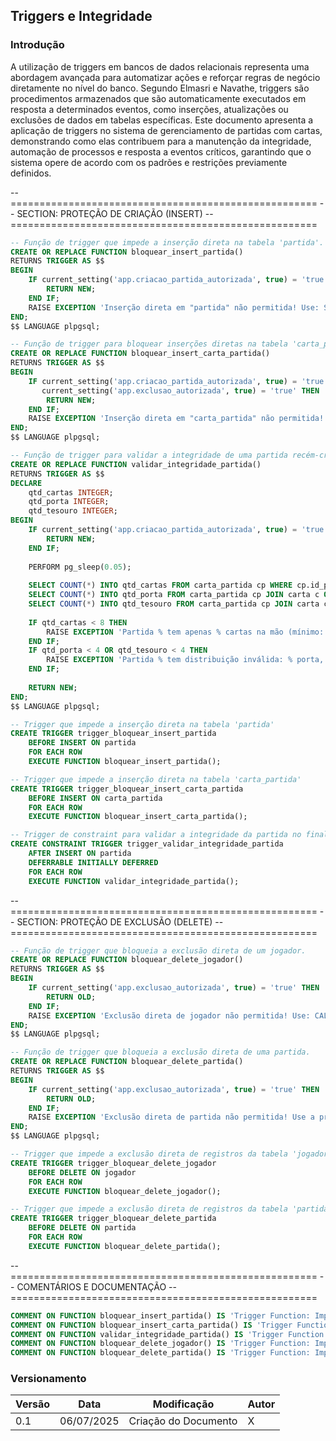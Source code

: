 ## Triggers e Integridade

### Introdução

A utilização de triggers em bancos de dados relacionais representa uma abordagem avançada para automatizar ações e reforçar regras de negócio diretamente no nível do banco. Segundo Elmasri e Navathe, triggers são procedimentos armazenados que são automaticamente executados em resposta a determinados eventos, como inserções, atualizações ou exclusões de dados em tabelas específicas. Este documento apresenta a aplicação de triggers no sistema de gerenciamento de partidas com cartas, demonstrando como elas contribuem para a manutenção da integridade, automação de processos e resposta a eventos críticos, garantindo que o sistema opere de acordo com os padrões e restrições previamente definidos.


-- =====================================================
-- SECTION: PROTEÇÃO DE CRIAÇÃO (INSERT)
-- =====================================================

```sql
-- Função de trigger que impede a inserção direta na tabela 'partida'.
CREATE OR REPLACE FUNCTION bloquear_insert_partida() 
RETURNS TRIGGER AS $$
BEGIN
    IF current_setting('app.criacao_partida_autorizada', true) = 'true' THEN
        RETURN NEW;
    END IF;
    RAISE EXCEPTION 'Inserção direta em "partida" não permitida! Use: SELECT * FROM iniciar_partida_segura(id_jogador)';
END;
$$ LANGUAGE plpgsql;

-- Função de trigger para bloquear inserções diretas na tabela 'carta_partida'.
CREATE OR REPLACE FUNCTION bloquear_insert_carta_partida() 
RETURNS TRIGGER AS $$
BEGIN
    IF current_setting('app.criacao_partida_autorizada', true) = 'true' OR
       current_setting('app.exclusao_autorizada', true) = 'true' THEN
        RETURN NEW;
    END IF;
    RAISE EXCEPTION 'Inserção direta em "carta_partida" não permitida! Use functions seguras.';
END;
$$ LANGUAGE plpgsql;

-- Função de trigger para validar a integridade de uma partida recém-criada.
CREATE OR REPLACE FUNCTION validar_integridade_partida() 
RETURNS TRIGGER AS $$
DECLARE
    qtd_cartas INTEGER;
    qtd_porta INTEGER;
    qtd_tesouro INTEGER;
BEGIN
    IF current_setting('app.criacao_partida_autorizada', true) = 'true' THEN
        RETURN NEW;
    END IF;
    
    PERFORM pg_sleep(0.05);
    
    SELECT COUNT(*) INTO qtd_cartas FROM carta_partida cp WHERE cp.id_partida = NEW.id_partida AND cp.zona = 'mao';
    SELECT COUNT(*) INTO qtd_porta FROM carta_partida cp JOIN carta c ON cp.id_carta = c.id_carta WHERE cp.id_partida = NEW.id_partida AND cp.zona = 'mao' AND c.tipo_carta = 'porta';
    SELECT COUNT(*) INTO qtd_tesouro FROM carta_partida cp JOIN carta c ON cp.id_carta = c.id_carta WHERE cp.id_partida = NEW.id_partida AND cp.zona = 'mao' AND c.tipo_carta = 'tesouro';
    
    IF qtd_cartas < 8 THEN
        RAISE EXCEPTION 'Partida % tem apenas % cartas na mão (mínimo: 8)!', NEW.id_partida, qtd_cartas;
    END IF;
    IF qtd_porta < 4 OR qtd_tesouro < 4 THEN
        RAISE EXCEPTION 'Partida % tem distribuição inválida: % porta, % tesouro (mínimo: 4 de cada)!', NEW.id_partida, qtd_porta, qtd_tesouro;
    END IF;
    
    RETURN NEW;
END;
$$ LANGUAGE plpgsql;

-- Trigger que impede a inserção direta na tabela 'partida'
CREATE TRIGGER trigger_bloquear_insert_partida
    BEFORE INSERT ON partida
    FOR EACH ROW
    EXECUTE FUNCTION bloquear_insert_partida();

-- Trigger que impede a inserção direta na tabela 'carta_partida'
CREATE TRIGGER trigger_bloquear_insert_carta_partida
    BEFORE INSERT ON carta_partida
    FOR EACH ROW
    EXECUTE FUNCTION bloquear_insert_carta_partida();

-- Trigger de constraint para validar a integridade da partida no final da transação.
CREATE CONSTRAINT TRIGGER trigger_validar_integridade_partida
    AFTER INSERT ON partida
    DEFERRABLE INITIALLY DEFERRED
    FOR EACH ROW
    EXECUTE FUNCTION validar_integridade_partida();
```

-- =====================================================
-- SECTION: PROTEÇÃO DE EXCLUSÃO (DELETE)
-- =====================================================
```sql
-- Função de trigger que bloqueia a exclusão direta de um jogador.
CREATE OR REPLACE FUNCTION bloquear_delete_jogador() 
RETURNS TRIGGER AS $$
BEGIN
    IF current_setting('app.exclusao_autorizada', true) = 'true' THEN
        RETURN OLD;
    END IF;
    RAISE EXCEPTION 'Exclusão direta de jogador não permitida! Use: CALL excluir_jogador_completo(%)', OLD.id_jogador;
END;
$$ LANGUAGE plpgsql;

-- Função de trigger que bloqueia a exclusão direta de uma partida.
CREATE OR REPLACE FUNCTION bloquear_delete_partida() 
RETURNS TRIGGER AS $$
BEGIN
    IF current_setting('app.exclusao_autorizada', true) = 'true' THEN
        RETURN OLD;
    END IF;
    RAISE EXCEPTION 'Exclusão direta de partida não permitida! Use a procedure de exclusão apropriada.';
END;
$$ LANGUAGE plpgsql;

-- Trigger que impede a exclusão direta de registros da tabela 'jogador'
CREATE TRIGGER trigger_bloquear_delete_jogador
    BEFORE DELETE ON jogador
    FOR EACH ROW
    EXECUTE FUNCTION bloquear_delete_jogador();

-- Trigger que impede a exclusão direta de registros da tabela 'partida'
CREATE TRIGGER trigger_bloquear_delete_partida
    BEFORE DELETE ON partida
    FOR EACH ROW
    EXECUTE FUNCTION bloquear_delete_partida();
```

-- =====================================================
-- COMENTÁRIOS E DOCUMENTAÇÃO
-- =====================================================

```sql
COMMENT ON FUNCTION bloquear_insert_partida() IS 'Trigger Function: Impede inserção direta em "partida".';
COMMENT ON FUNCTION bloquear_insert_carta_partida() IS 'Trigger Function: Impede inserção direta em "carta_partida".';
COMMENT ON FUNCTION validar_integridade_partida() IS 'Trigger Function: Valida distribuição de cartas após criação da partida.';
COMMENT ON FUNCTION bloquear_delete_jogador() IS 'Trigger Function: Impede exclusão direta de "jogador".';
COMMENT ON FUNCTION bloquear_delete_partida() IS 'Trigger Function: Impede exclusão direta de "partida".';


```

### Versionamento

| Versão | Data | Modificação | Autor |
| --- | --- | --- | --- |
| 0.1 | 06/07/2025 | Criação do Documento | X |